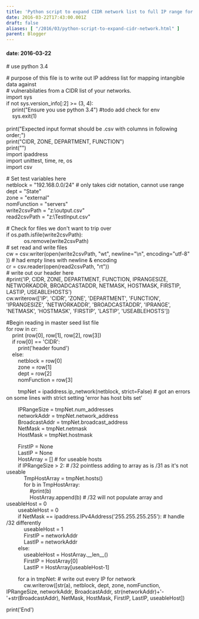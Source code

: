 ```yaml
---
title: 'Python script to expand CIDR network list to full IP range for mapping intangible data against vulnerabilities.'
date: 2016-03-22T17:43:00.001Z
draft: false
aliases: [ "/2016/03/python-script-to-expand-cidr-network.html" ]
parent: Blogger
---
```

#### date: 2016-03-22

\# use python 3.4

\# purpose of this file is to write out IP address list for mapping intangible data against  
\# vulnerabilaties from a CIDR list of your networks.  
import sys  
if not sys.version\_info\[:2\] >= (3, 4):  
    print("Ensure you use python 3.4") #todo add check for env  
    sys.exit(1)  
     
print("Expected input format should be .csv with columns in following order;")  
print("CIDR, ZONE, DEPARTMENT, FUNCTION")  
print("")  
import ipaddress  
import unittest, time, re, os  
import csv

\# Set test variables here  
netblock = "192.168.0.0/24" # only takes cidr notation, cannot use range  
dept = "State"  
zone = "external"  
nomFunction = "servers"  
write2csvPath = "z:\\output.csv"  
read2csvPath = "z:\\TestInput.csv"

\# Check for files we don't want to trip over  
if os.path.isfile(write2csvPath):  
            os.remove(write2csvPath)  
\# set read and write files  
cw = csv.writer(open(write2csvPath, "wt", newline="\\n", encoding="utf-8" )) # had empty lines with newline & encoding  
cr = csv.reader(open(read2csvPath, "rt"))  
\# write out our header here  
#print('IP, CIDR, ZONE, DEPARTMENT, FUNCTION, IPRANGESIZE, NETWORKADDR, BROADCASTADDR, NETMASK, HOSTMASK, FIRSTIP, LASTIP, USEABLEHOSTS')  
cw.writerow(\['IP', 'CIDR', 'ZONE', 'DEPARTMENT', 'FUNCTION', 'IPRANGESIZE', 'NETWORKADDR', 'BROADCASTADDR', 'IPRANGE', 'NETMASK', 'HOSTMASK', 'FIRSTIP', 'LASTIP', 'USEABLEHOSTS'\])

#Begin reading in master seed list file  
for row in cr:  
    print (row\[0\], row\[1\], row\[2\], row\[3\])  
    if row\[0\] == 'CIDR':  
        print('header found')  
    else:  
        netblock = row\[0\]  
        zone = row\[1\]  
        dept = row\[2\]  
        nomFunction = row\[3\]

        tmpNet = ipaddress.ip\_network(netblock, strict=False) # got an errors on some lines with strict setting 'error has host bits set'

        IPRangeSize = tmpNet.num\_addresses  
        networkAddr = tmpNet.network\_address  
        BroadcastAddr = tmpNet.broadcast\_address  
        NetMask = tmpNet.netmask  
        HostMask = tmpNet.hostmask

        FirstIP = None  
        LastIP = None  
        HostArray = \[\] # for useable hosts  
        if IPRangeSize > 2: # /32 pointless adding to array as is /31 as it's not useable  
            TmpHostArray = tmpNet.hosts()  
            for b in TmpHostArray:  
                #print(b)  
                HostArray.append(b) # /32 will not populate array and useableHost = 0  
        useableHost = 0  
        if NetMask == ipaddress.IPv4Address('255.255.255.255'): # handle /32 differently  
            useableHost = 1  
            FirstIP = networkAddr  
            LastIP = networkAddr  
        else:  
            useableHost = HostArray.\_\_len\_\_()  
            FirstIP = HostArray\[0\]  
            LastIP = HostArray\[useableHost-1\]

        for a in tmpNet: # write out every IP for network  
            cw.writerow(\[str(a), netblock, dept, zone, nomFunction, IPRangeSize, networkAddr, BroadcastAddr, str(networkAddr)+'-'+str(BroadcastAddr), NetMask, HostMask, FirstIP, LastIP, useableHost\])

print('End')